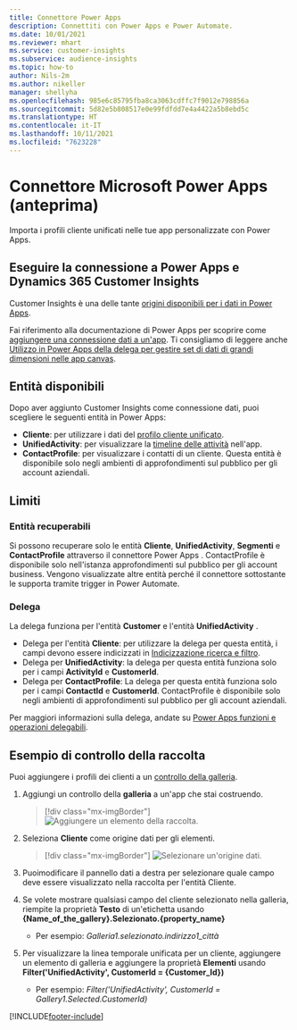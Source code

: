 ```yaml
---
title: Connettore Power Apps
description: Connettiti con Power Apps e Power Automate.
ms.date: 10/01/2021
ms.reviewer: mhart
ms.service: customer-insights
ms.subservice: audience-insights
ms.topic: how-to
author: Nils-2m
ms.author: nikeller
manager: shellyha
ms.openlocfilehash: 985e6c85795fba8ca3063cdffc7f9012e798856a
ms.sourcegitcommit: 5d82e5b808517e0e99fdfdd7e4a4422a5b8ebd5c
ms.translationtype: HT
ms.contentlocale: it-IT
ms.lasthandoff: 10/11/2021
ms.locfileid: "7623228"
---
```

# <a name="microsoft-power-apps-connector-preview"></a>Connettore Microsoft Power Apps (anteprima)

Importa i profili cliente unificati nelle tue app personalizzate con Power Apps.

## <a name="connect-power-apps-and-dynamics-365-customer-insights"></a>Eseguire la connessione a Power Apps e Dynamics 365 Customer Insights

Customer Insights è una delle tante [origini disponibili per i dati in Power Apps](/powerapps/maker/canvas-apps/working-with-data-sources).

Fai riferimento alla documentazione di Power Apps per scoprire come [aggiungere una connessione dati a un'app](/powerapps/maker/canvas-apps/add-data-connection). Ti consigliamo di leggere anche [Utilizzo in Power Apps della delega per gestire set di dati di grandi dimensioni nelle app canvas](/powerapps/maker/canvas-apps/delegation-overview).

## <a name="available-entities"></a>Entità disponibili

Dopo aver aggiunto Customer Insights come connessione dati, puoi scegliere le seguenti entità in Power Apps:

- **Cliente**: per utilizzare i dati del [profilo cliente unificato](customer-profiles.md).
- **UnifiedActivity**: per visualizzare la [timeline delle attività](activities.md) nell'app.
- **ContactProfile**: per visualizzare i contatti di un cliente. Questa entità è disponibile solo negli ambienti di approfondimenti sul pubblico per gli account aziendali.

## <a name="limitations"></a>Limiti

### <a name="retrievable-entities"></a>Entità recuperabili

Si possono recuperare solo le entità **Cliente**, **UnifiedActivity**, **Segmenti** e **ContactProfile** attraverso il connettore Power Apps . ContactProfile è disponibile solo nell'istanza approfondimenti sul pubblico per gli account business. Vengono visualizzate altre entità perché il connettore sottostante le supporta tramite trigger in Power Automate.

### <a name="delegation"></a>Delega

La delega funziona per l'entità **Customer** e l'entità **UnifiedActivity** . 

- Delega per l'entità **Cliente**: per utilizzare la delega per questa entità, i campi devono essere indicizzati in [Indicizzazione ricerca e filtro](search-filter-index.md).  
- Delega per **UnifiedActivity**: la delega per questa entità funziona solo per i campi **ActivityId** e **CustomerId**.  
- Delega per **ContactProfile**: La delega per questa entità funziona solo per i campi **ContactId** e **CustomerId**. ContactProfile è disponibile solo negli ambienti di approfondimenti sul pubblico per gli account aziendali.

Per maggiori informazioni sulla delega, andate su [Power Apps funzioni e operazioni delegabili](/powerapps/maker/canvas-apps/delegation-overview). 

## <a name="example-gallery-control"></a>Esempio di controllo della raccolta

Puoi aggiungere i profili dei clienti a un [controllo della galleria](/powerapps/maker/canvas-apps/add-gallery).

1. Aggiungi un controllo della **galleria** a un'app che stai costruendo.

    > [!div class="mx-imgBorder"]
    > ![Aggiungere un elemento della raccolta.](media/connector-powerapps9.png "Aggiungi un elemento di galleria.")

2. Seleziona **Cliente** come origine dati per gli elementi.

    > [!div class="mx-imgBorder"]
    > ![Selezionare un'origine dati.](media/choose-datasource-powerapps.png "Seleziona un'origine dati.")

3. Puoimodificare il pannello dati a destra per selezionare quale campo deve essere visualizzato nella raccolta per l'entità Cliente.

4. Se volete mostrare qualsiasi campo del cliente selezionato nella galleria, riempite la proprietà **Testo** di un'etichetta usando **{Name_of_the_gallery}.Selezionato.{property_name}**  
    - Per esempio: _Galleria1.selezionato.indirizzo1_città_

5. Per visualizzare la linea temporale unificata per un cliente, aggiungere un elemento di galleria e aggiungere la proprietà **Elementi** usando **Filter('UnifiedActivity', CustomerId = {Customer_Id})**  
    - Per esempio: _Filter('UnifiedActivity', CustomerId = Gallery1.Selected.CustomerId)_


[!INCLUDE[footer-include](../includes/footer-banner.md)]

